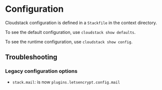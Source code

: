 # Configuration

Cloudstack configuration is defined in a `Stackfile` in the context directory.

To see the default configuration, use `cloudstack show defaults`.

To see the runtime configuration, use `cloudstack show config`.

## Troubleshooting

### Legacy configuration options

- `stack.mail`: is now `plugins.letsencrypt.config.mail`
